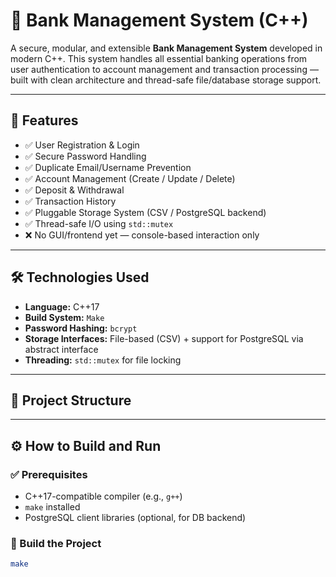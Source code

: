 # 📘 Bank Management System (C++)

A secure, modular, and extensible **Bank Management System** developed in modern C++. This system handles all essential banking operations from user authentication to account management and transaction processing — built with clean architecture and thread-safe file/database storage support.

---

## 🔧 Features

- ✅ User Registration & Login  
- ✅ Secure Password Handling  
- ✅ Duplicate Email/Username Prevention  
- ✅ Account Management (Create / Update / Delete)  
- ✅ Deposit & Withdrawal  
- ✅ Transaction History  
- ✅ Pluggable Storage System (CSV / PostgreSQL backend)  
- ✅ Thread-safe I/O using `std::mutex`  
- ❌ No GUI/frontend yet — console-based interaction only  

---

## 🛠️ Technologies Used

- **Language:** C++17  
- **Build System:** `Make`  
- **Password Hashing:** `bcrypt` 
- **Storage Interfaces:** File-based (CSV) + support for PostgreSQL via abstract interface  
- **Threading:** `std::mutex` for file locking  

---

## 📂 Project Structure

---

## ⚙️ How to Build and Run

### ✅ Prerequisites

- C++17-compatible compiler (e.g., `g++`)  
- `make` installed  
- PostgreSQL client libraries (optional, for DB backend)

### 🔨 Build the Project

```bash
make
